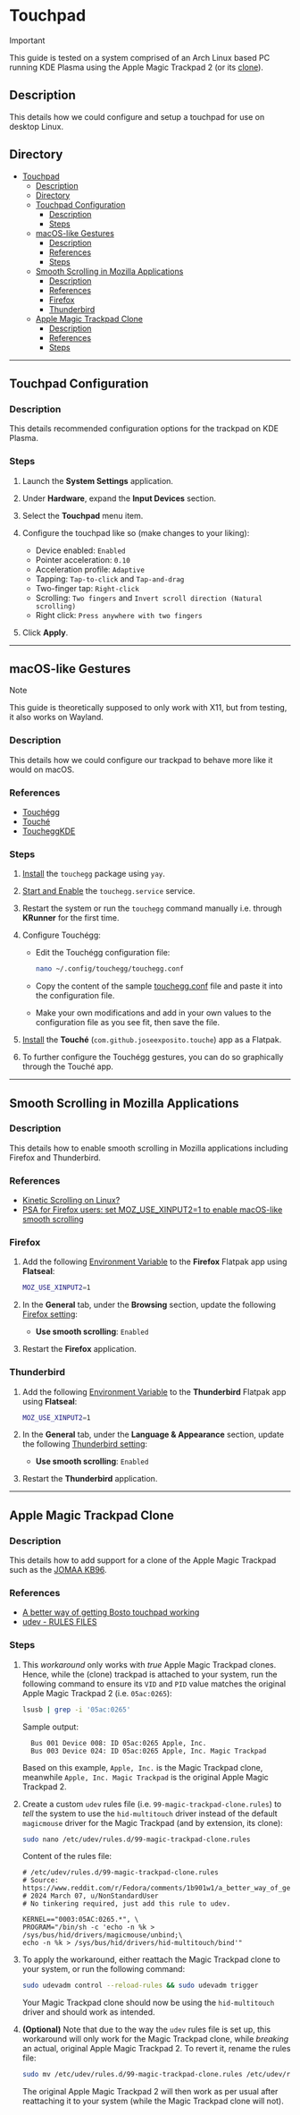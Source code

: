 # Touchpad

> [!IMPORTANT]  
> This guide is tested on a system comprised of an Arch Linux based PC running KDE Plasma using the Apple Magic Trackpad 2 (or its [clone](#apple-magic-trackpad-clone)).

## Description

This details how we could configure and setup a touchpad for use on desktop Linux.

## Directory

- [Touchpad](#touchpad)
  - [Description](#description)
  - [Directory](#directory)
  - [Touchpad Configuration](#touchpad-configuration)
    - [Description](#description-1)
    - [Steps](#steps)
  - [macOS-like Gestures](#macos-like-gestures)
    - [Description](#description-2)
    - [References](#references)
    - [Steps](#steps-1)
  - [Smooth Scrolling in Mozilla Applications](#smooth-scrolling-in-mozilla-applications)
    - [Description](#description-3)
    - [References](#references-1)
    - [Firefox](#firefox)
    - [Thunderbird](#thunderbird)
  - [Apple Magic Trackpad Clone](#apple-magic-trackpad-clone)
    - [Description](#description-4)
    - [References](#references-2)
    - [Steps](#steps-2)

---

## Touchpad Configuration

### Description

This details recommended configuration options for the trackpad on KDE Plasma.

### Steps

1. Launch the **System Settings** application.

2. Under **Hardware**, expand the **Input Devices** section.

3. Select the **Touchpad** menu item.

4. Configure the touchpad like so (make changes to your liking):

   - Device enabled: `Enabled`
   - Pointer acceleration: `0.10`
   - Acceleration profile: `Adaptive`
   - Tapping: `Tap-to-click` and `Tap-and-drag`
   - Two-finger tap: `Right-click`
   - Scrolling: `Two fingers` and `Invert scroll direction (Natural scrolling)`
   - Right click: `Press anywhere with two fingers`

5. Click **Apply**.

---

## macOS-like Gestures

> [!NOTE]  
> This guide is theoretically supposed to only work with X11, but from testing, it also works on Wayland.

### Description

This details how we could configure our trackpad to behave more like it would on macOS.

### References

- [Touchégg](https://github.com/JoseExposito/touchegg)
- [Touché](https://github.com/JoseExposito/touche)
- [ToucheggKDE](https://github.com/NayamAmarshe/ToucheggKDE)

### Steps

1. [Install](yay.md#install) the `touchegg` package using `yay`.

2. [Start and Enable](autostart.md#start-and-enable-service) the `touchegg.service` service.

3. Restart the system or run the `touchegg` command manually i.e. through **KRunner** for the first time.

4. Configure Touchégg:

   - Edit the Touchégg configuration file:

      ```sh
      nano ~/.config/touchegg/touchegg.conf
      ```

   - Copy the content of the sample [touchegg.conf](../attachments/touchegg.conf) file and paste it into the configuration file.

   - Make your own modifications and add in your own values to the configuration file as you see fit, then save the file.

5. [Install](flatpak.md#install) the **Touché** (`com.github.joseexposito.touche`) app as a Flatpak.

6. To further configure the Touchégg gestures, you can do so graphically through the Touché app.

---

## Smooth Scrolling in Mozilla Applications

### Description

This details how to enable smooth scrolling in Mozilla applications including Firefox and Thunderbird.

### References

- [Kinetic Scrolling on Linux?](https://community.frame.work/t/solved-kinetic-scrolling-on-linux/17564)
- [PSA for Firefox users: set MOZ_USE_XINPUT2=1 to enable macOS-like smooth scrolling](https://www.reddit.com/r/linux/comments/72mfv8/psa_for_firefox_users_set_moz_use_xinput21_to)

### Firefox

1. Add the following [Environment Variable](flatpak.md#add-permission-overrides) to the **Firefox** Flatpak app using **Flatseal**:

    ```sh
    MOZ_USE_XINPUT2=1
    ```

2. In the **General** tab, under the **Browsing** section, update the following [Firefox setting](firefox.md#preferences):

   - **Use smooth scrolling**: `Enabled`

3. Restart the **Firefox** application.

### Thunderbird

1. Add the following [Environment Variable](flatpak.md#add-permission-overrides) to the **Thunderbird** Flatpak app using **Flatseal**:

    ```sh
    MOZ_USE_XINPUT2=1
    ```

2. In the **General** tab, under the **Language & Appearance** section, update the following [Thunderbird setting](thunderbird.md#preferences):

   - **Use smooth scrolling**: `Enabled`

3. Restart the **Thunderbird** application.

---

## Apple Magic Trackpad Clone

### Description

This details how to add support for a clone of the Apple Magic Trackpad such as the [JOMAA KB96](https://www.aliexpress.com/item/1005008016979688.html).

### References

- [A better way of getting Bosto touchpad working](https://www.reddit.com/r/Fedora/comments/1b901w1/a_better_way_of_getting_bosto_touchpad_working)
- [udev - RULES FILES](https://man7.org/linux/man-pages/man7/udev.7.html#RULES_FILES)

### Steps

1. This _workaround_ only works with _true_ Apple Magic Trackpad clones. Hence, while the (clone) trackpad is attached to your system, run the following command to ensure its `VID` and `PID` value matches the original Apple Magic Trackpad 2 (i.e. `05ac:0265`):

   ```sh
   lsusb | grep -i '05ac:0265'
   ```

   Sample output:

   ```
     Bus 001 Device 008: ID 05ac:0265 Apple, Inc.
     Bus 003 Device 024: ID 05ac:0265 Apple, Inc. Magic Trackpad
   ```

   Based on this example, `Apple, Inc.` is the Magic Trackpad clone, meanwhile `Apple, Inc. Magic Trackpad` is the original Apple Magic Trackpad 2.

2. Create a custom `udev` rules file (i.e. `99-magic-trackpad-clone.rules`) to _tell_ the system to use the `hid-multitouch` driver instead of the default `magicmouse` driver for the Magic Trackpad (and by extension, its clone):

   ```sh
   sudo nano /etc/udev/rules.d/99-magic-trackpad-clone.rules
   ```

   Content of the rules file:

   ```
   # /etc/udev/rules.d/99-magic-trackpad-clone.rules
   # Source: https://www.reddit.com/r/Fedora/comments/1b901w1/a_better_way_of_getting_bosto_touchpad_working
   # 2024 March 07, u/NonStandardUser
   # No tinkering required, just add this rule to udev.

   KERNEL=="0003:05AC:0265.*", \
   PROGRAM="/bin/sh -c 'echo -n %k > /sys/bus/hid/drivers/magicmouse/unbind;\
   echo -n %k > /sys/bus/hid/drivers/hid-multitouch/bind'"
   ```

3. To apply the workaround, either reattach the Magic Trackpad clone to your system, or run the following command:

   ```sh
   sudo udevadm control --reload-rules && sudo udevadm trigger
   ```

   Your Magic Trackpad clone should now be using the `hid-multitouch` driver and should work as intended.

4. **(Optional)** Note that due to the way the `udev` rules file is set up, this workaround will only work for the Magic Trackpad clone, while _breaking_ an actual, original Apple Magic Trackpad 2. To revert it, rename the rules file:

   ```sh
   sudo mv /etc/udev/rules.d/99-magic-trackpad-clone.rules /etc/udev/rules.d/99-magic-trackpad-clone.rules.disabled
   ```

   The original Apple Magic Trackpad 2 will then work as per usual after reattaching it to your system (while the Magic Trackpad clone will not).
